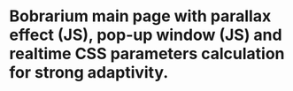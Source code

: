 # Bobrarium main page with parallax effect (JS), pop-up window (JS) and realtime CSS parameters calculation for strong adaptivity.
